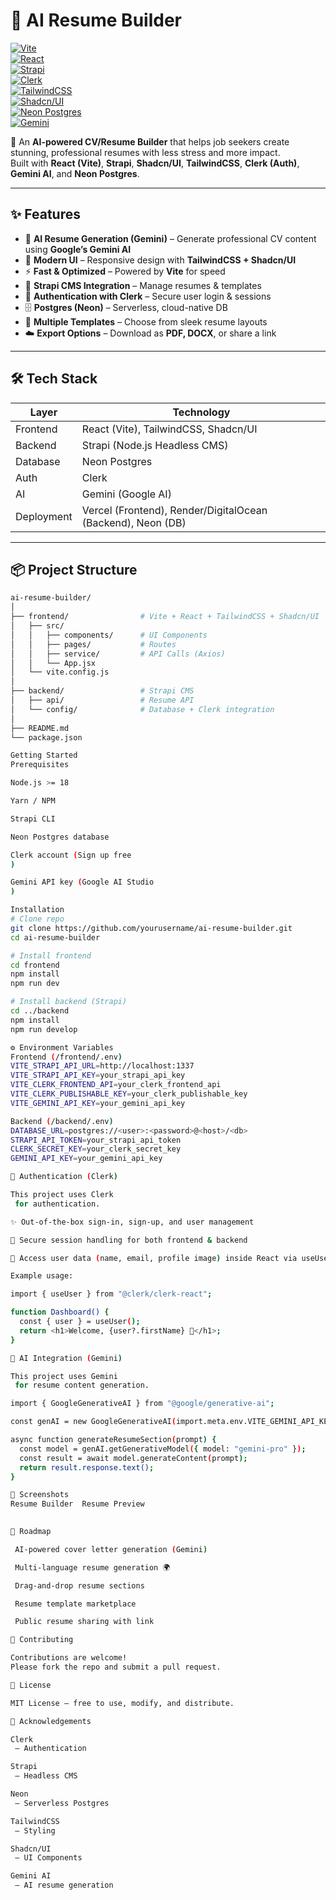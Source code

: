 # 📝 AI Resume Builder  

[![Vite](https://img.shields.io/badge/vite-%23646CFF.svg?style=for-the-badge&logo=vite&logoColor=white)](https://vitejs.dev/)  
[![React](https://img.shields.io/badge/react-%2361DAFB.svg?style=for-the-badge&logo=react&logoColor=black)](https://react.dev/)  
[![Strapi](https://img.shields.io/badge/strapi-%232E7EEA.svg?style=for-the-badge&logo=strapi&logoColor=white)](https://strapi.io/)  
[![Clerk](https://img.shields.io/badge/auth-Clerk-blueviolet?style=for-the-badge&logo=clerk)](https://clerk.com/)  
[![TailwindCSS](https://img.shields.io/badge/tailwindcss-%2338B2AC.svg?style=for-the-badge&logo=tailwind-css&logoColor=white)](https://tailwindcss.com/)  
[![Shadcn/UI](https://img.shields.io/badge/shadcn/ui-black?style=for-the-badge)](https://ui.shadcn.com/)  
[![Neon Postgres](https://img.shields.io/badge/postgres-neon-0088CC?style=for-the-badge&logo=postgresql&logoColor=white)](https://neon.tech/)  
[![Gemini](https://img.shields.io/badge/AI-Gemini-4285F4?style=for-the-badge&logo=google&logoColor=white)](https://deepmind.google/technologies/gemini/)  

🚀 An **AI-powered CV/Resume Builder** that helps job seekers create stunning, professional resumes with less stress and more impact.  
Built with **React (Vite)**, **Strapi**, **Shadcn/UI**, **TailwindCSS**, **Clerk (Auth)**, **Gemini AI**, and **Neon Postgres**.  

---

## ✨ Features  

- 🤖 **AI Resume Generation (Gemini)** – Generate professional CV content using **Google’s Gemini AI**  
- 🎨 **Modern UI** – Responsive design with **TailwindCSS + Shadcn/UI**  
- ⚡ **Fast & Optimized** – Powered by **Vite** for speed  
- 📂 **Strapi CMS Integration** – Manage resumes & templates  
- 🔐 **Authentication with Clerk** – Secure user login & sessions  
- 🗄 **Postgres (Neon)** – Serverless, cloud-native DB  
- 📑 **Multiple Templates** – Choose from sleek resume layouts  
- ☁️ **Export Options** – Download as **PDF, DOCX**, or share a link  

---

## 🛠 Tech Stack  

| Layer        | Technology |
|--------------|------------|
| Frontend     | React (Vite), TailwindCSS, Shadcn/UI |
| Backend      | Strapi (Node.js Headless CMS) |
| Database     | Neon Postgres |
| Auth         | Clerk |
| AI           | Gemini (Google AI) |
| Deployment   | Vercel (Frontend), Render/DigitalOcean (Backend), Neon (DB) |

---

## 📦 Project Structure  

```bash
ai-resume-builder/
│
├── frontend/                # Vite + React + TailwindCSS + Shadcn/UI
│   ├── src/
│   │   ├── components/      # UI Components
│   │   ├── pages/           # Routes
│   │   ├── service/         # API Calls (Axios)
│   │   └── App.jsx
│   └── vite.config.js
│
├── backend/                 # Strapi CMS
│   ├── api/                 # Resume API
│   └── config/              # Database + Clerk integration
│
├── README.md
└── package.json

Getting Started
Prerequisites

Node.js >= 18

Yarn / NPM

Strapi CLI

Neon Postgres database

Clerk account (Sign up free
)

Gemini API key (Google AI Studio
)

Installation
# Clone repo
git clone https://github.com/yourusername/ai-resume-builder.git
cd ai-resume-builder

# Install frontend
cd frontend
npm install
npm run dev

# Install backend (Strapi)
cd ../backend
npm install
npm run develop

⚙️ Environment Variables
Frontend (/frontend/.env)
VITE_STRAPI_API_URL=http://localhost:1337
VITE_STRAPI_API_KEY=your_strapi_api_key
VITE_CLERK_FRONTEND_API=your_clerk_frontend_api
VITE_CLERK_PUBLISHABLE_KEY=your_clerk_publishable_key
VITE_GEMINI_API_KEY=your_gemini_api_key

Backend (/backend/.env)
DATABASE_URL=postgres://<user>:<password>@<host>/<db>
STRAPI_API_TOKEN=your_strapi_api_token
CLERK_SECRET_KEY=your_clerk_secret_key
GEMINI_API_KEY=your_gemini_api_key

🔐 Authentication (Clerk)

This project uses Clerk
 for authentication.

✨ Out-of-the-box sign-in, sign-up, and user management

🔐 Secure session handling for both frontend & backend

👤 Access user data (name, email, profile image) inside React via useUser()

Example usage:

import { useUser } from "@clerk/clerk-react";

function Dashboard() {
  const { user } = useUser();
  return <h1>Welcome, {user?.firstName} 👋</h1>;
}

🤖 AI Integration (Gemini)

This project uses Gemini
 for resume content generation.

import { GoogleGenerativeAI } from "@google/generative-ai";

const genAI = new GoogleGenerativeAI(import.meta.env.VITE_GEMINI_API_KEY);

async function generateResumeSection(prompt) {
  const model = genAI.getGenerativeModel({ model: "gemini-pro" });
  const result = await model.generateContent(prompt);
  return result.response.text();
}

📸 Screenshots
Resume Builder	Resume Preview

	
📌 Roadmap

 AI-powered cover letter generation (Gemini)

 Multi-language resume generation 🌍

 Drag-and-drop resume sections

 Resume template marketplace

 Public resume sharing with link

🤝 Contributing

Contributions are welcome!
Please fork the repo and submit a pull request.

📜 License

MIT License – free to use, modify, and distribute.

🌟 Acknowledgements

Clerk
 – Authentication

Strapi
 – Headless CMS

Neon
 – Serverless Postgres

TailwindCSS
 – Styling

Shadcn/UI
 – UI Components

Gemini AI
 – AI resume generation